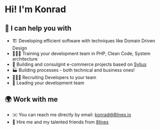 # Hi! I'm Konrad

## 🤝 I can help you with

* 🏗️ Developing efficient software with techniques like Domain Driven Design
* 👨🏻‍🏫 Training your development team in PHP, Clean Code, System architecture
* 🛒 Building and consulgint e-commerce projects based on [Sylius](https://github.com/Sylius/Sylius)
* 🏭 Building processes - both technical and business ones!
* 👨🏻‍💻 Recruiting Developers to your team
* 🕺 Leading your development team

## 🌍 Work with me

* ✉️ You can reach me directly by email: [konrad@8lines.io](mailto:konrad@8lines.io)
* 💪 Hire me and my talented friends from [8lines](https://8lines/)

